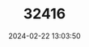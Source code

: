 ---
title: "32416"
category: "Keteleeria fortunei"
draft: false
date: 2024-02-22 13:03:50
languages:
  Chinese: ["Yushan"]
---
